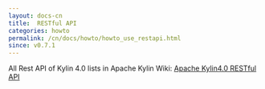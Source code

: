 ```yaml
---
layout: docs-cn
title:  RESTful API
categories: howto
permalink: /cn/docs/howto/howto_use_restapi.html
since: v0.7.1
---
```


All Rest API of Kylin 4.0 lists in Apache Kylin Wiki:
[Apache Kylin4.0 RESTful API](https://cwiki.apache.org/confluence/display/KYLIN/REST+API)